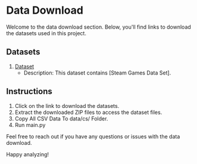# Data Download

Welcome to the data download section. Below, you'll find links to download the datasets used in this project.

## Datasets

1. [Dataset](https://www.kaggle.com/datasets/nikdavis/steam-store-games)
   - Description: This dataset contains [Steam Games Data Set].

## Instructions

1. Click on the link to download the datasets.
2. Extract the downloaded ZIP files to access the dataset files.
3. Copy All CSV Data To data/cs/ Folder.
4. Run main.py

Feel free to reach out if you have any questions or issues with the data download.

Happy analyzing!
